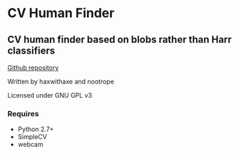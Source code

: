 # CV Human Finder
## CV human finder based on blobs rather than Harr classifiers

[Github repository](https://github.com/haxwithaxe/cvhumanfinder.git)

Written by haxwithaxe and nootrope

Licensed under GNU GPL v3

### Requires
* Python 2.7+
* SimpleCV
* webcam

